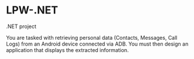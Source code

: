 # LPW-.NET
.NET project

You are tasked with retrieving personal data (Contacts, Messages, Call Logs) from an
Android device connected via ADB. You must then design an application that displays the
extracted information.

